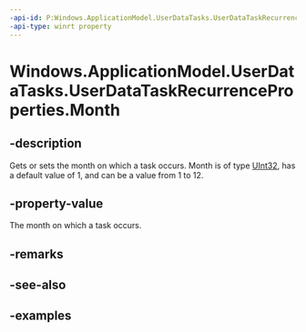 ```yaml
---
-api-id: P:Windows.ApplicationModel.UserDataTasks.UserDataTaskRecurrenceProperties.Month
-api-type: winrt property
---
```


<!-- Property syntax.
public IReference<int> Month { get;  set; }
-->

# Windows.ApplicationModel.UserDataTasks.UserDataTaskRecurrenceProperties.Month

## -description
Gets or sets the month on which a task occurs. Month is of type [UInt32](/dotnet/api/system.uint32?view=dotnet-uwp-10.0&preserve-view=true), has a default value of 1, and can be a value from 1 to 12.

## -property-value
The month on which a task occurs.

## -remarks

## -see-also

## -examples
